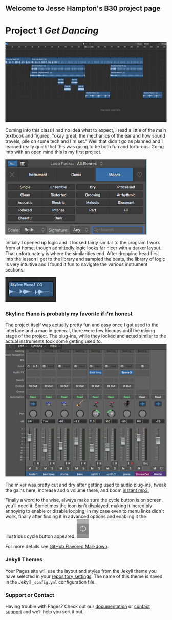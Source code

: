 ## Welcome to Jesse Hampton's B30 project page


# Project 1 _Get Dancing_
![finalsong1](/images/finalsong1.png)
 
 Coming into this class I had no idea what to expect, I read a little of the main textbook and figured, "okay great, the mechanics of the ear and how sound travels; pile on some tech and I'm set." Well that didn't go as planned and I learned really quick that this was going to be both fun and torturous. Going into with an open mind this is my first project.
 
  ![library](/images/library.png)
 
 Initially I opened up logic and it looked fairly similar to the program I work from at home, though admittedly logic looks far nicer with a darker layout. That unfortunately is where the similarities end. After dropping head first into the lesson I got to the library and sampled the beats, the library of logic is very intuitive and I found it fun to navigate the various instrument sections.
  
  ![skyline](/images/skyline.png)
 
 ### Skyline Piano is probably my favorite if i'm honest
  
  The project itself was actually pretty fun and easy once I got used to the interface and a mac in general, there were few hiccups until the mixing stage of the project. The plug-ins, while they looked and acted similar to the actual instruments took some getting used to.
  ![mixer1](/images/mixer1.png)
 
 The mixer was pretty cut and dry after getting used to audio plug-ins, tweak the gains here, increase audio volume there, and boom [instant mp3.](/audio/p1.mp3)
 
 Finally a word to the wise, always make sure the cycle button is on screen, you'll need it. Sometimes the icon isn't displayed, making it incredibly annoying to enable or disable looping, in my case even to menu links didn't work, finally after finding it in advanced options and enabling it the illustrious cycle button appeared.
 ![loop](/images/loop.png)
  
For more details see [GitHub Flavored Markdown](https://guides.github.com/features/mastering-markdown/).

### Jekyll Themes

Your Pages site will use the layout and styles from the Jekyll theme you have selected in your [repository settings](https://github.com/Jesse-Hampton/Jesse-Hampton.github.io/settings). The name of this theme is saved in the Jekyll `_config.yml` configuration file.

### Support or Contact

Having trouble with Pages? Check out our [documentation](https://help.github.com/categories/github-pages-basics/) or [contact support](https://github.com/contact) and we’ll help you sort it out.
